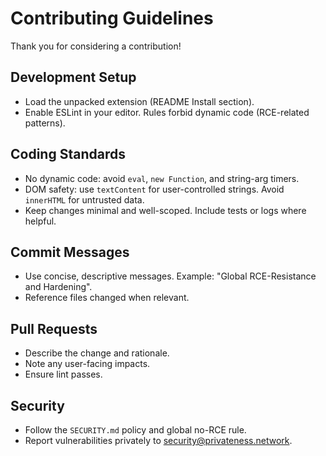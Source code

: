 # Contributing Guidelines

Thank you for considering a contribution!

## Development Setup

- Load the unpacked extension (README Install section).
- Enable ESLint in your editor. Rules forbid dynamic code (RCE-related patterns).

## Coding Standards

- No dynamic code: avoid `eval`, `new Function`, and string-arg timers.
- DOM safety: use `textContent` for user-controlled strings. Avoid `innerHTML` for untrusted data.
- Keep changes minimal and well-scoped. Include tests or logs where helpful.

## Commit Messages

- Use concise, descriptive messages. Example: "Global RCE-Resistance and Hardening".
- Reference files changed when relevant.

## Pull Requests

- Describe the change and rationale.
- Note any user-facing impacts.
- Ensure lint passes.

## Security

- Follow the `SECURITY.md` policy and global no-RCE rule.
- Report vulnerabilities privately to security@privateness.network.
